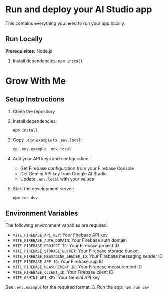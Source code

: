 # Run and deploy your AI Studio app

This contains everything you need to run your app locally.

## Run Locally

**Prerequisites:**  Node.js


1. Install dependencies:
   `npm install`
# Grow With Me

## Setup Instructions

1. Clone the repository
2. Install dependencies:
   ```bash
   npm install
   ```
3. Copy `.env.example` to `.env.local`:
   ```bash
   cp .env.example .env.local
   ```
4. Add your API keys and configuration:
   - Get Firebase configuration from your Firebase Console
   - Get Gemini API key from Google AI Studio
   - Update `.env.local` with your values

5. Start the development server:
   ```bash
   npm run dev
   ```

## Environment Variables

The following environment variables are required:

- `VITE_FIREBASE_API_KEY`: Your Firebase API key
- `VITE_FIREBASE_AUTH_DOMAIN`: Your Firebase auth domain
- `VITE_FIREBASE_PROJECT_ID`: Your Firebase project ID
- `VITE_FIREBASE_STORAGE_BUCKET`: Your Firebase storage bucket
- `VITE_FIREBASE_MESSAGING_SENDER_ID`: Your Firebase messaging sender ID
- `VITE_FIREBASE_APP_ID`: Your Firebase app ID
- `VITE_FIREBASE_MEASUREMENT_ID`: Your Firebase measurement ID
- `VITE_FIREBASE_CLIENT_ID`: Your Firebase client ID
- `VITE_GEMINI_API_KEY`: Your Gemini API key

See `.env.example` for the required format.
3. Run the app:
   `npm run dev`
